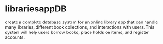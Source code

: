 # librariesappDB
create a complete database system for an online library app that can handle many libraries, different book collections, and interactions with users. This system will help users borrow books, place holds on items, and register accounts.
